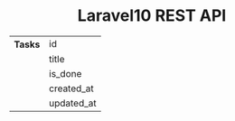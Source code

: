 <h1 align="center">Laravel10 REST API</h1>

<table>
    <tr>
        <th>Tasks</th>
        <td>id</td>
    </tr>
    <tr>
        <td></td>
        <td>title</td>
    </tr>
    <tr>
        <td></td>
        <td>is_done</td>
    </tr>
    <tr>
        <td></td>
        <td>created_at</td>
    </tr>
    <tr>
        <td></td>
        <td>updated_at</td>
    </tr>
</table>
